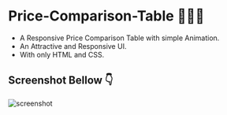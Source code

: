 # Price-Comparison-Table 💸💲💸

- A Responsive Price Comparison Table with simple Animation.
- An Attractive and Responsive UI.
- With only HTML and CSS.

## Screenshot Bellow 👇
![screenshot](https://github.com/blackcodding/Price-Comparison-Table/blob/master/Price-comparion-screenshot.PNG)
